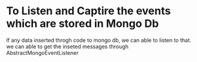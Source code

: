 # To Listen and Captire the events which are stored in Mongo Db
If any data inserted throgh code to mongo db, we can able to listen to that. we can able to get the inseted messages through AbstractMongoEventListener<Object>
